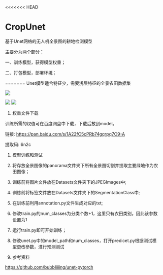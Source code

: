 <<<<<<< HEAD
# CropUnet

基于Unet网络的无人机全景图的耕地检测模型

主要分为两个部分：

一、训练模型，获得模型权重；


二、打包模型，部署环境；


=======
Unet模型适合特征少，需要浅层特征的全景农田数据集

![](RackMultipart20230811-1-hsq30t_html_6d0db24087dd0c06.png)

![](RackMultipart20230811-1-hsq30t_html_fb7ab48ce863e255.png) ![](RackMultipart20230811-1-hsq30t_html_4e2bb639dfbbc09a.png)

1. 权重文件下载

训练所需的权值可在百度网盘中下载，下载后放到model。

链接: https://pan.baidu.com/s/1A22fC5cPRb74gqrpq7O9-A

提取码: 6n2c

1. 模型训练和测试

1. 将存放全景图像的panorama文件夹下所有全景图切割并提取主要绿地作为农田图像；
2. 训练前将图片文件放在Datasets文件夹下的JPEGImages中;
3. 训练前将标签文件放在Datasets文件夹下的SegmentationClass中;
4. 在训练前利用annotation.py文件生成对应的txt;
5. 修改train.py的num\_classes为分类个数+1，这里只有农田类别，因此该参数设置为1
6. 运行train.py即可开始训练；
7. 修改unet.py中的model\_path和num\_classes，打开predicet.py根据测试模型更改参数，进行预测测试

1. 参考资料

https://github.com/bubbliiiing/unet-pytorch

